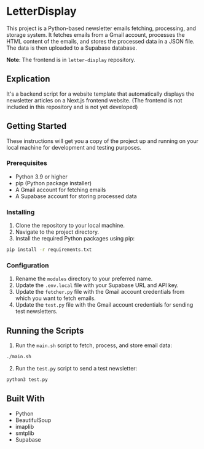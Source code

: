 # LetterDisplay

This project is a Python-based newsletter emails fetching, processing, and storage system. It fetches emails from a Gmail account, processes the HTML content of the emails, and stores the processed data in a JSON file. The data is then uploaded to a Supabase database.

**Note**: The frontend is in `letter-display` repository.

## Explication

It's a backend script for a website template that automatically displays the newsletter articles on a Next.js frontend website. (The frontend is not included in this repository and is not yet developed)

## Getting Started

These instructions will get you a copy of the project up and running on your local machine for development and testing purposes.

### Prerequisites

- Python 3.9 or higher
- pip (Python package installer)
- A Gmail account for fetching emails
- A Supabase account for storing processed data

### Installing

1. Clone the repository to your local machine.
2. Navigate to the project directory.
3. Install the required Python packages using pip:

```bash
pip install -r requirements.txt
```

### Configuration

1. Rename the `modules` directory to your preferred name.
2. Update the `.env.local` file with your Supabase URL and API key.
3. Update the `fetcher.py` file with the Gmail account credentials from which you want to fetch emails.
4. Update the `test.py` file with the Gmail account credentials for sending test newsletters.

## Running the Scripts

1. Run the `main.sh` script to fetch, process, and store email data:

```bash
./main.sh
```

2. Run the `test.py` script to send a test newsletter:

```python
python3 test.py
```

## Built With

- Python
- BeautifulSoup
- imaplib
- smtplib
- Supabase
